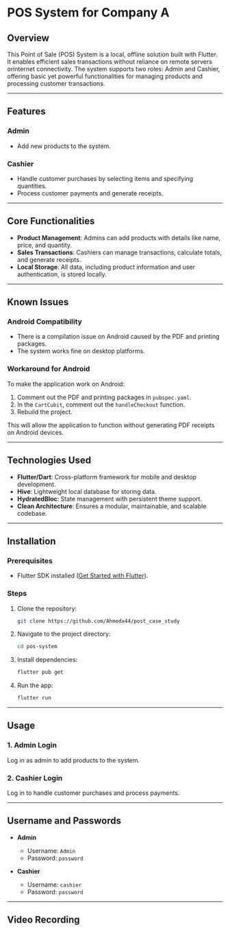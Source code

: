 
# POS System for Company A  

## Overview  

This Point of Sale (POS) System is a local, offline solution built with Flutter. It enables efficient sales transactions without
reliance on remote servers orinternet connectivity. The system supports two roles: Admin and Cashier, offering basic yet powerful 
functionalities for managing products and processing customer transactions.  

---

## Features  

### Admin  
- Add new products to the system.  

### Cashier  
- Handle customer purchases by selecting items and specifying quantities.  
- Process customer payments and generate receipts.  

---

## Core Functionalities  
- **Product Management**: Admins can add products with details like name, price, and quantity.  
- **Sales Transactions**: Cashiers can manage transactions, calculate totals, and generate receipts.  
- **Local Storage**: All data, including product information and user authentication, is stored locally.  

---

## Known Issues  

### Android Compatibility  
- There is a compilation issue on Android caused by the PDF and printing packages.  
- The system works fine on desktop platforms.  

### Workaround for Android  
To make the application work on Android:  
1. Comment out the PDF and printing packages in `pubspec.yaml`.  
2. In the `CartCubit`, comment out the `handleCheckout` function.  
3. Rebuild the project.  

This will allow the application to function without generating PDF receipts on Android devices.  

---

## Technologies Used  
- **Flutter/Dart**: Cross-platform framework for mobile and desktop development.  
- **Hive**: Lightweight local database for storing data.  
- **HydratedBloc**: State management with persistent theme support.  
- **Clean Architecture**: Ensures a modular, maintainable, and scalable codebase.  

---

## Installation  

### Prerequisites  
- Flutter SDK installed ([Get Started with Flutter](https://flutter.dev/docs/get-started)).  

### Steps  
1. Clone the repository:  
   ```bash  
   git clone https://github.com/Ahmedx44/post_case_study  
   ```  

2. Navigate to the project directory:  
   ```bash  
   cd pos-system  
   ```  

3. Install dependencies:  
   ```bash  
   flutter pub get  
   ```  

4. Run the app:  
   ```bash  
   flutter run  
   ```  

---

## Usage  

### 1. Admin Login  
Log in as admin to add products to the system.  

### 2. Cashier Login  
Log in to handle customer purchases and process payments.  

---

## Username and Passwords  

- **Admin**  
  - Username: `Admin`  
  - Password: `password`  

- **Cashier**  
  - Username: `cashier`  
  - Password: `password`  

---

## Video Recording  




